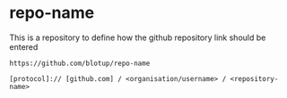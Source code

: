 # repo-name
This is a repository to define how the github repository link should be entered

```
https://github.com/blotup/repo-name

[protocol]:// [github.com] / <organisation/username> / <repository-name>
```

